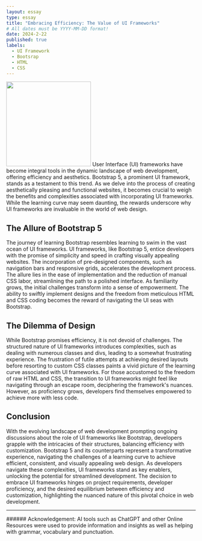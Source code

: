 ```yaml
---
layout: essay
type: essay
title: "Embracing Efficiency: The Value of UI Frameworks"
# All dates must be YYYY-MM-DD format!
date: 2024-2-22
published: true
labels:
  - UI Framework
  - Bootsrap
  - HTML
  - CSS
---
```

<img width="225px" 
     class="rounded float-start pe-4" 
     src="https://miro.medium.com/v2/resize:fit:1400/0*svifr-_qC_jy2fBg" >
User Interface (UI) frameworks have become integral tools in the dynamic landscape of web development, offering efficiency and aesthetics. Bootstrap 5, a prominent UI framework, stands as a testament to this trend. As we delve into the process of creating aesthetically pleasing and functional websites, it becomes crucial to weigh the benefits and complexities associated with incorporating UI frameworks. While the learning curve may seem daunting, the rewards underscore why UI frameworks are invaluable in the world of web design.

## The Allure of Bootstrap 5
The journey of learning Bootstrap resembles learning to swim in the vast ocean of UI frameworks. UI frameworks, like Bootstrap 5, entice developers with the promise of simplicity and speed in crafting visually appealing websites. The incorporation of pre-designed components, such as navigation bars and responsive grids, accelerates the development process. The allure lies in the ease of implementation and the reduction of manual CSS labor, streamlining the path to a polished interface. As familiarity grows, the initial challenges transform into a sense of empowerment. The ability to swiftly implement designs and the freedom from meticulous HTML and CSS coding becomes the reward of navigating the UI seas with Bootstrap.

## The Dilemma of Design
While Bootstrap promises efficiency, it is not devoid of challenges. The structured nature of UI frameworks introduces complexities, such as dealing with numerous classes and divs, leading to a somewhat frustrating experience. The frustration of futile attempts at achieving desired layouts before resorting to custom CSS classes paints a vivid picture of the learning curve associated with UI frameworks. For those accustomed to the freedom of raw HTML and CSS, the transition to UI frameworks might feel like navigating through an escape room, deciphering the framework's nuances. However, as proficiency grows, developers find themselves empowered to achieve more with less code.

## Conclusion
With the evolving landscape of web development prompting ongoing discussions about the role of UI frameworks like Bootstrap, developers grapple with the intricacies of their structures, balancing efficiency with customization. Bootstrap 5 and its counterparts represent a transformative experience, navigating the challenges of a learning curve to achieve efficient, consistent, and visually appealing web design. As developers navigate these complexities, UI frameworks stand as key enablers, unlocking the potential for streamlined development. The decision to embrace UI frameworks hinges on project requirements, developer proficiency, and the desired equilibrium between efficiency and customization, highlighting the nuanced nature of this pivotal choice in web development.

<hr>
###### Acknowledgement: AI tools such as ChatGPT and other Online Resources were used to provide information and insights as well as helping with grammar, vocabulary and punctuation.
